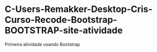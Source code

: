 # C-Users-Remakker-Desktop-Cris-Curso-Recode-Bootstrap-BOOTSTRAP-site-atividade
Primeira atividade usando Bootstrap
